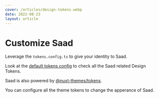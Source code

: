 ```yaml
---
cover: /articles/design-tokens.webp
date: 2022-08-23
layout: article
---
```


# Customize Saad

Leverage the `tokens.config.ts` to give your identity to Saad.

Look at the [default tokens config](https://github.com/nuxt-themes/alpine/tree/dev/tokens.config.ts) to check all the Saad related Design Tokens.

Saad is also powered by [@nuxt-themes/tokens](https://github.com/nuxt-themes/tokens).

You can configure all the theme tokens to change the apperance of Saad.
